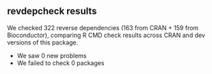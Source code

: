 ## revdepcheck results

We checked 322 reverse dependencies (163 from CRAN + 159 from Bioconductor), comparing R CMD check results across CRAN and dev versions of this package.

 * We saw 0 new problems
 * We failed to check 0 packages

